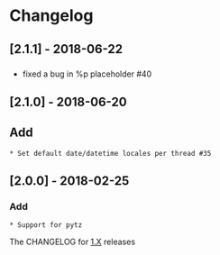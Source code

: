 # Changelog

## [2.1.1] - 2018-06-22
###
* fixed a bug in %p placeholder #40

## [2.1.0] - 2018-06-20
## Add
    * Set default date/datetime locales per thread #35

## [2.0.0] - 2018-02-25
### Add
    * Support for pytz


The CHANGELOG for [1.X](https://github.com/slashmili/python-jalali/tree/v1.9.1) releases
